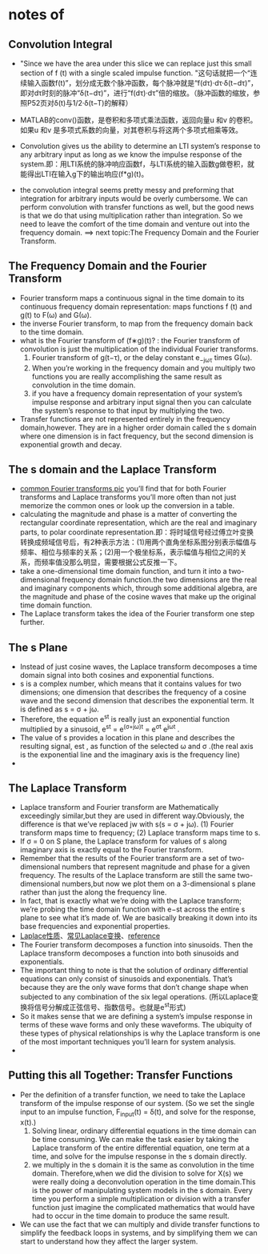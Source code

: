 # notes of <The Fundamentals of Control Theory>

## Convolution Integral
* "Since we have the area under this slice we can replace just this small section
of f (t) with a single scaled impulse function. "这句话就把一个“连续输入函数f(t)”，划分成无数个脉冲函数，每个脉冲就是“f(dτ)·dτ·δ(t−dτ)”，即对dτ时刻的脉冲“δ(t−dτ)”，进行“f(dτ)·dτ”倍的缩放。（脉冲函数的缩放，参照P52页对δ(t)与1/2·δ(t−T)的解释）
* MATLAB的conv()函数，是卷积和多项式乘法函数，返回向量u 和v 的卷积。如果u 和v 是多项式系数的向量，对其卷积与将这两个多项式相乘等效。
* Convolution gives us the ability to determine an LTI system’s response to any arbitrary input as long as we know the impulse response of the system.即：用LTI系统的脉冲响应函数f，与LTI系统的输入函数g做卷积，就能得出LTI在输入g下的输出响应(f*g)(t)。

* the convolution integral seems pretty messy and preforming that integration for arbitrary inputs would be overly cumbersome.  We can perform convolution with transfer functions as well, but the good news is that we do that using multiplication rather than integration. So  we need to leave the comfort of the time domain and venture out into the frequency domain.  ==> next topic:The Frequency Domain and the Fourier Transform.

## The Frequency Domain and the Fourier Transform
* Fourier transform maps a continuous signal in the time domain to its continuous frequency domain representation: maps functions f (t) and g(t) to F(ω) and G(ω).
*  the inverse Fourier transform, to map from the frequency domain back to the time domain.
* what is the Fourier transform of (f∗g)(t)? : the Fourier transform of convolution is just the multiplication of the individual Fourier transforms.
  1.  Fourier transform of g(t−τ), or the delay constant e<sub>−jωτ</sub> times G(ω).
  2. When you’re working in the frequency domain and you multiply two functions you are really accomplishing the same result as convolution in the time domain.
  3.  if you have a frequency domain representation of your system’s impulse response and arbitrary input signal then you can calculate the system’s response to that input by multiplying the two.
* Transfer functions are not represented entirely in the frequency domain,however. They are in a higher order domain called the s domain where one dimension is in fact frequency, but the second dimension is exponential growth and decay. 

## The s domain and the Laplace Transform
* [common Fourier transforms](https://blog.csdn.net/Varalpha/article/details/104964650),[pic](./appendix/Fourier_transforms.png) you’ll find that for both Fourier transforms and Laplace transforms you’ll more often than not just memorize the common ones or look up the conversion in a table. 
* calculating the magnitude and phase is a matter of converting the rectangular coordinate representation, which are the real and imaginary parts, to polar coordinate representation.即：将时域信号经过傅立叶变换转换成频域信号后，有2种表示方法：(1)用两个直角坐标系图分别表示幅值与频率、相位与频率的关系；(2)用一个极坐标系，表示幅值与相位之间的关系，而频率值没那么明显，需要根据公式反推一下。
* take a one-dimensional time domain function, and turn it into a two-dimensional frequency domain function.the two dimensions are the real and imaginary components which, through some additional algebra, are the magnitude and phase of the cosine waves that make up the original time domain function.
* The Laplace transform takes the idea of the Fourier transform one step further. 

## The s Plane
* Instead of just cosine waves, the Laplace transform decomposes a time domain signal into both cosines and exponential functions. 
* s is a complex number, which means that it contains values for two dimensions; one dimension that describes the frequency of a cosine wave and the second dimension that describes the exponential term. It is defined as s = σ + jω. 
* Therefore, the equation e<sup>st</sup> is really just an exponential function
multiplied by a sinusoid, e<sup>st</sup> = e<sup>(σ+jω)t</sup> = e<sup>σt</sup> e<sup>jωt</sup> .
* The value of s provides a location in this plane and describes the resulting signal, est , as function of the selected ω and σ .(the real axis is the exponential line and the imaginary axis is the frequency line)
* 

## The Laplace Transform
* Laplace transform and Fourier transform are Mathematically exceedingly similar,but they are used in different way.Obviously, the difference is that we’ve replaced jw with s(s = σ + jω). (1) Fourier transform maps time to frequency; (2) Laplace transform maps time to s. 
* If σ = 0 on S plane, the Laplace transform for values of s along imaginary axis is exactly equal to the Fourier transform.
* Remember that the results of the Fourier transform are a set of two-dimensional numbers that represent magnitude and phase for a given frequency. The results of the Laplace transform are still the same two-dimensional numbers,but now we plot them on a 3-dimensional s plane rather than just the along the frequency line.
* In fact, that is exactly what we’re doing with the Laplace transform; we’re probing the time domain function with e−st across the entire s plane to see what it’s made of. We are basically breaking it down into its base frequencies and exponential properties.
* [Laplace性质](./appendix/laplace1.png)、[常见Laplace变换](./appendix/laplace2.png)、[reference](https://blog.csdn.net/qq_29695701/article/details/105993116)
* The Fourier transform decomposes a function into sinusoids. Then the Laplace transform decomposes a function into both sinusoids and exponentials.
* The important thing to note is that the solution of ordinary differential equations can only consist of sinusoids and exponentials. That’s because they are the only wave forms that don’t change shape when subjected to any combination of the six legal operations. (所以Laplace变换将信号分解成正弦信号、指数信号。也就是e<sup>st</sup>形式)
* So it makes sense that we are defining a system’s impulse response in terms of these wave forms and only these waveforms. The ubiquity of these types of physical relationships is why the Laplace transform is one of the most important techniques you’ll learn for system analysis.
* 

## Putting this all Together: Transfer Functions
* Per the definition of a transfer function, we need to take the Laplace transform of the impulse response of our system. (So we set the single input to an impulse function, F<sub>input</sub>(t) = δ(t), and solve for the response, x(t).)
  1. Solving linear, ordinary differential equations in the time domain can be time consuming. We can make the task easier by taking the Laplace transform of the entire differential equation, one term at a time, and solve for the impulse response in the s domain directly.
  2. we multiply in the s domain it is the same as convolution in the time domain. Therefore,when we did the division to solve for X(s) we were really doing a deconvolution operation in the time domain.This is the power of manipulating system models in the s domain. Every time you perform a simple multiplication or division with a transfer function just imagine the complicated mathematics that would have had to occur in the time domain to produce the same result.
*  We can use the fact that we can multiply and divide transfer functions to simplify the feedback loops in systems, and by simplifying them we can start to understand how they affect the larger system.





